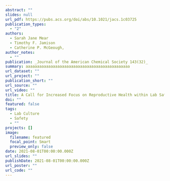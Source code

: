 ```yaml
---
abstract: ""
slides: null
url_pdf: https://pubs.acs.org/doi/abs/10.1021/jacs.1c03725
publication_types:
  - "2"
authors:
  - Sarah Jane Mear
  - Timothy F. Jamison
  - Catherine P. McGeough,
author_notes:
  - ""
publication: _Journal of the American Chemical Society 143(32)_
summary: aaaaaaaaaaaaaaaaaaaaaaaaaaaaaaaaaaaaaaaaaaaaaa
url_dataset: ""
url_project: ""
publication_short: ""
url_source: ""
url_video: ""
title: A Call for Increased Focus on Reproductive Health within Lab Safety Culture
doi: ""
featured: false
tags:
  - Lab Culture
  - Safety
  - ""
projects: []
image:
  filename: featured
  focal_point: Smart
  preview_only: false
date: 2021-08-01T00:00:00.000Z
url_slides: ""
publishDate: 2021-08-01T00:00:00.000Z
url_poster: ""
url_code: ""
---
```

